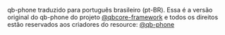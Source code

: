 qb-phone traduzido para português brasileiro (pt-BR).
Essa é a versão original do qb-phone do projeto [@qbcore-framework](https://github.com/qbcore-framework) e todos os direitos estão reservados aos criadores do resource: [@qb-phone](https://github.com/qbcore-framework/qb-phone)
